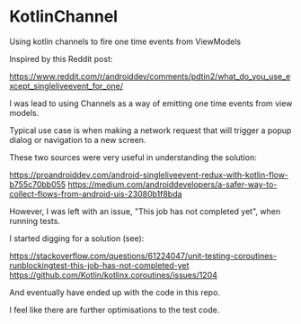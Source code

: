 # KotlinChannel
Using kotlin channels to fire one time events from ViewModels

Inspired by this Reddit post: 

https://www.reddit.com/r/androiddev/comments/pdtin2/what_do_you_use_except_singleliveevent_for_one/

I was lead to using Channels as a way of emitting one time events from view models.

Typical use case is when making a network request that will trigger a popup dialog or navigation to a new screen.


These two sources were very useful in understanding the solution:

https://proandroiddev.com/android-singleliveevent-redux-with-kotlin-flow-b755c70bb055
https://medium.com/androiddevelopers/a-safer-way-to-collect-flows-from-android-uis-23080b1f8bda


However, I was left with an issue, "This job has not completed yet", when running tests.

I started digging for a solution (see):

https://stackoverflow.com/questions/61224047/unit-testing-coroutines-runblockingtest-this-job-has-not-completed-yet
https://github.com/Kotlin/kotlinx.coroutines/issues/1204

And eventually have ended up with the code in this repo.

I feel like there are further optimisations to the test code. 
